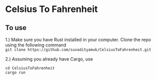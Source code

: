 # Celsius To Fahrenheit

## To use
1.) Make sure you have Rust installed in your computer. Clone the repo using the following command  
`git clone https://github.com/suvadityamuk/CelsiusToFahrenheit.git`  


2.) Assuming you already have Cargo, use  
```
cd CelsiusToFahrenheit
cargo run
```

